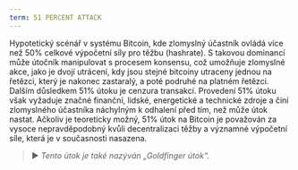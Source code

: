 ```yaml
---
term: 51 PERCENT ATTACK
---
```


Hypotetický scénář v systému Bitcoin, kde zlomyslný účastník ovládá více než 50% celkové výpočetní síly pro těžbu (hashrate). S takovou dominancí může útočník manipulovat s procesem konsensu, což umožňuje zlomyslné akce, jako je dvojí utrácení, kdy jsou stejné bitcoiny utraceny jednou na řetězci, který je nakonec zastaralý, a poté podruhé na platném řetězci. Dalším důsledkem 51% útoku je cenzura transakcí. Provedení 51% útoku však vyžaduje značné finanční, lidské, energetické a technické zdroje a činí zlomyslného účastníka náchylným k odhalení před tím, než může útok nastat. Ačkoliv je teoreticky možný, 51% útok na Bitcoin je považován za vysoce nepravděpodobný kvůli decentralizaci těžby a významné výpočetní síle, která je v současnosti nasazena.

> ► *Tento útok je také nazýván „Goldfinger útok“.*